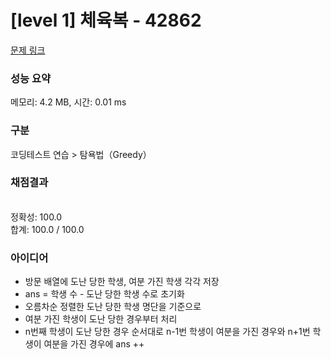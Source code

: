 # [level 1] 체육복 - 42862 

[문제 링크](https://school.programmers.co.kr/learn/courses/30/lessons/42862) 

### 성능 요약

메모리: 4.2 MB, 시간: 0.01 ms

### 구분

코딩테스트 연습 > 탐욕법（Greedy）

### 채점결과

<br/>정확성: 100.0<br/>합계: 100.0 / 100.0

### 아이디어
- 방문 배열에 도난 당한 학생, 여분 가진 학생 각각 저장
- ans = 학생 수 - 도난 당한 학생 수로 초기화
- 오름차순 정렬한 도난 당한 학생 명단을 기준으로
- 여분 가진 학생이 도난 당한 경우부터 처리
- n번째 학생이 도난 당한 경우 순서대로 n-1번 학생이 여분을 가진 경우와 n+1번 학생이 여분을 가진 경우에 ans ++
